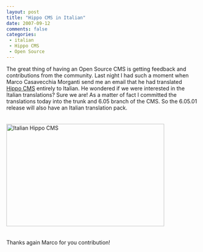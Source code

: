 ```yaml
---
layout: post
title: "Hippo CMS in Italian"
date: 2007-09-12
comments: false
categories:
 - italian
 - Hippo CMS
 - Open Source
---
```


<div class='post'>
<p>The great thing of having an Open Source CMS is getting feedback and contributions from the community. Last night I had such a moment when Marco Casavecchia Morganti send me an email that he had translated <a href="http://www.hippocms.org" target="_blank">Hippo CMS</a> entirely to Italian. He wondered if we were interested in the Italian translations? Sure we are! As a matter of fact I committed the translations today into the trunk and 6.05 branch of the CMS. So the 6.05.01 release will also have an Italian translation pack.<br/><br/><a href="http://blogs.hippo.nl/reijn/images/italian-hippo.png" target="_blank"><br/><img alt="Italian Hippo CMS" src="http://blogs.hippo.nl/reijn/images/italian-hippo.png" width="414" height="269" /><br/></a><br/><br/>Thanks again Marco for you contribution!<br/></p><br/><br/></div>
